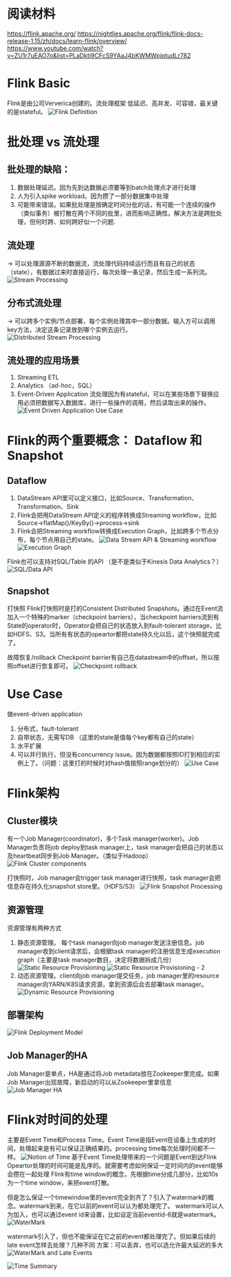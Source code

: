 # 阅读材料
https://flink.apache.org/
https://nightlies.apache.org/flink/flink-docs-release-1.15/zh/docs/learn-flink/overview/ 
https://www.youtube.com/watch?v=ZU1r7uEAO7o&list=PLaDktj9CFcS9YAaJ4bKWMWpjptudLr782

# Flink Basic
Flink是由公司Ververica创建的。流处理框架
低延迟、高并发、可容错，最关键的是stateful。
![Flink Definition](https://github.com/ictmalili/data-ranger/blob/master/Flink/graph%20-%20Flink%20Definition.png)

# 批处理 vs 流处理
## 批处理的缺陷：
1. 数据处理延迟。因为先到达数据必须要等到batch处理点才进行处理
2. 人为引入spike workload。因为攒了一部分数据集中处理
3. 可能带来错误。如果批处理是按确定时间分批的话，有可能一个连续的操作（类似事务）被打散在两个不同的批里，进而影响正确性。解决方法是跨批处理，但何时跨、如何跨好似一个问题. 


## 流处理
-> 可以处理源源不断的数据流，流处理代码持续运行而且有自己的状态（state），有数据过来时直接运行，每次处理一条记录，然后生成一系列流。
![Stream Processing](https://github.com/ictmalili/data-ranger/blob/master/Flink/graph%20-%20stream%20processing.png)

## 分布式流处理
-> 可以跨多个实例/节点部署，每个实例处理其中一部分数据。输入方可以调用key方法，决定这条记录放到哪个实例去运行。
![Distributed Stream Processing](https://github.com/ictmalili/data-ranger/blob/master/Flink/graph%20-%20distributed%20stream%20processing.png)

## 流处理的应用场景
1. Streaming ETL
2. Analytics （ad-hoc，SQL）
3. Event-Driven Application
流处理因为有stateful，可以在某些场景下替换应用必须把数据写入数据库，进行一些操作的调用，然后读取出来的操作。
![Event Driven Application Use Case](https://github.com/ictmalili/data-ranger/blob/master/Flink/graph%20-%20event%20driven%20application%20use%20case.png)

# Flink的两个重要概念： Dataflow 和 Snapshot
## Dataflow
1. DataStream API里可以定义接口，比如Source、Transformation、Transformation、Sink
2. Flink会把用DataStream API定义的程序转换成Streaming workflow，比如Source->flatMap()/KeyBy()->process->sink
3. Flink会把Streaming workflow转换成Execution Graph，比如跨多个节点分布，每个节点用自己的state。
![Data Stream API & Streaming workflow](https://github.com/ictmalili/data-ranger/blob/master/Flink/graph%20-%20data%20stream%20API%20%26%20Streaming%20workflow.png)
![Execution Graph](https://github.com/ictmalili/data-ranger/blob/master/Flink/graph%20-%20execution%20graph.png)

Flink也可以支持对SQL/Table 的API （是不是类似于Kinesis Data Analytics？）
![SQL/Data API](https://github.com/ictmalili/data-ranger/blob/master/Flink/graph%20-%20SQL:Table%20API.png)

## Snapshot
打快照
Flink打快照时是打的Consistent Distributed Snapshots。通过在Event流加入一个特殊的marker（checkpoint barriers），当checkpoint barriers流到有State的operator时，Operator会把自己的状态放入到fault-tolerant storage，比如HDFS、S3。当所有有状态的opeartor都把state持久化以后，这个快照就完成了。

故障恢复/rollback
Checkpoint barrier有自己在datastream中的offset，所以按照offset进行恢复即可。
![Checkpoint rollback](https://github.com/ictmalili/data-ranger/blob/master/Flink/graph%20-checkpoint%20rollback.png)

# Use Case
做event-driven application
1. 分布式，fault-tolerant
2. 自带状态，无需写DB （这里的state是值每个key都有自己的state）
3. 水平扩展
4. 可以并行执行，但没有concurrency issue。因为数据都按照ID打到相应的实例上了。（问题：这里打的时候时对hash值按照range划分的）
![Use Case](https://github.com/ictmalili/data-ranger/blob/master/Flink/graph%20-%20use%20case.png)

# Flink架构
## Cluster模块
有一个Job Manager(coordinator)，多个Task manager(worker)。Job Manager负责将job deploy到task manager上，task manager会把自己的状态以及heartbeat同步到Job Manager。（类似于Hadoop）
![Flink Cluster components](https://github.com/ictmalili/data-ranger/blob/master/Flink/graph%20-%20Flink%20cluster%20components.png)

打快照时，Job manager会trigger task manager进行快照，task manager会把信息存在持久化snapshot store里。（HDFS/S3）
![Flink Snapshot Processing](https://github.com/ictmalili/data-ranger/blob/master/Flink/graph%20-%20snapshot%20processing.png)

## 资源管理
资源管理有两种方式
1. 静态资源管理。 每个task manager向job manager发送注册信息。job manager收到client请求后，会根据task manager的注册信息生成execution graph（主要是task manager数目，决定将数据拆成几份）
![Static Resource Provisioning](https://github.com/ictmalili/data-ranger/blob/master/Flink/graph%20-%20static%20resource%20provisioning.png)
![Static Resource Provisioning - 2](https://github.com/ictmalili/data-ranger/blob/master/Flink/graph%20-%20static%20resource%20provisioning%20-%20generating%20execution%20graph.png)
2. 动态资源管理。client向job manager提交任务，job manager里的resource manager向YARN/K8S请求资源，拿到资源后会去部署task manager。
![Dynamic Resource Provisioning](https://github.com/ictmalili/data-ranger/blob/master/Flink/graph%20-%20dynamic%20resource%20provisioning%20-%20yarn:k8s.png)

## 部署架构
![Flink Deployment Model](https://github.com/ictmalili/data-ranger/blob/master/Flink/graph%20-%20Flink%20Deployment%20Model.png)

## Job Manager的HA
Job Manager是单点，HA是通过将Job metadata放在Zookeeper里完成。如果Job Manager出现故障，新启动的可以从Zookeeper里拿信息
![Job Manager HA](https://github.com/ictmalili/data-ranger/blob/master/Flink/graph%20-%20Flink%20Job%20Manager%20High%20Availability.png)

# Flink对时间的处理
主要是Event Time和Process Time。Event Time是指Event在设备上生成的时间，处理起来是有可以保证正确结果的。processing time每次处理时间都不一样。
![Notion of Time](https://github.com/ictmalili/data-ranger/blob/master/Flink/graph%20-%20notion%20of%20time.png)
基于Event Time处理带来的一个问题是Event到达Flink Opeartor处理的时间可能是乱序的。就需要考虑如何保证一定时间内的event能够会攒在一起处理
Flink有time window的概念，先根据time分成几部分，比如10s为一个time window，来把event打散。

但是怎么保证一个timewindow里的event完全到齐了？引入了watermark的概念。watermark到来，在它以前的event可以认为都处理完了。
watermark可以人为加入，也可以通过event id来设置，比如设定当前eventid-6就是watermark。
![WaterMark](https://github.com/ictmalili/data-ranger/blob/master/Flink/graph%20-%20watermark.png)

watermark引入了，但也不能保证在它之前的event都处理完了。但如果后续的late event怎样去处理？几种不同
方案：可以丢弃，也可以选允许最大延迟的多大
![WaterMark and Late Events](https://github.com/ictmalili/data-ranger/blob/master/Flink/graph%20-%20late%20events.png)

![Time Summary](https://github.com/ictmalili/data-ranger/blob/master/Flink/graph%20-%20time%20impact.png)

